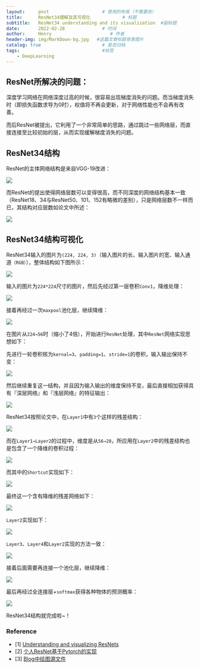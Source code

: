```yaml
---
layout:     post                    # 使用的布局（不需要改）
title:      ResNet34理解及其可视化            # 标题 
subtitle:   ResNet34 understanding and its visualization  #副标题
date:       2022-02-28              # 时间
author:     Henry                      # 作者
header-img: img/MarkDown-bg.jpg   #这篇文章标题背景图片
catalog: true                       # 是否归档
tags:                               #标签
    - DeepLearning
---
```


## ResNet所解决的问题：

深度学习网络在网络深度过高的时候，很容易出现梯度消失的问题。而当梯度消失时（即损失函数求导为0时），权值将不再会更新，对于网络性能也不会再有改善。

而后ResNet被提出，它利用了一个非常简单的思路，通过跳过一些网络层，而直接连接至比较初始的层，从而实现缓解梯度消失的问题。

## ResNet34结构

ResNet的主体网络结构是来自VGG-19改进：

![](https://tva1.sinaimg.cn/large/e6c9d24egy1gzt2z8rjc3j20u01v5thw.jpg "")

而ResNet的提出使得网络层数可以变得很高，而不同深度的网络结构基本一致（ResNet18、34与ResNet50、101、152有略微的差别），只是网络层数不一样而已，其结构对应层数如论文中所述：

![](https://tva1.sinaimg.cn/large/e6c9d24egy1gzt2zd7520j21wh0u0qbs.jpg "")

## ResNet34结构可视化

ResNet34输入的图片为`(224, 224, 3)`（输入图片的长、输入图片的宽、输入通道`（RGB）`），整体结构如下图所示：

![](https://tva1.sinaimg.cn/large/e6c9d24egy1gzt2zgy332j21e60u0wh4.jpg "")

输入的图片为`224*224`尺寸的图片，然后先经过第一层卷积`Conv1`，降维处理：

![](https://tva1.sinaimg.cn/large/e6c9d24egy1gzt2zkt5gej21300u0wgx.jpg "")

接着再经过一次`maxpool`池化层，继续降维：

![](https://tva1.sinaimg.cn/large/e6c9d24egy1gzt2zp7u53j21300u076q.jpg "")

在图片从`224→56`时（缩小了4倍），开始进行`ResNet`处理，其中`ResNet`网络实现思想如下：

先进行一轮卷积核为`kernal=3`、`padding=1`、`stride=1`的卷积，输入输出保持不变：

![](https://tva1.sinaimg.cn/large/e6c9d24egy1gzt2zto4kjj216e0u0gob.jpg "")

然后继续重复这一结构，并且因为输入输出的维度保持不变，最后直接相加获得具有『深层网络』和『浅层网络』的特征输出：

![](https://tva1.sinaimg.cn/large/e6c9d24egy1gzt2zxrm4ej21ew0u0dje.jpg "")

ResNet34按照论文中，在`Layer1`中有`3`个这样的残差结构：

![](https://tva1.sinaimg.cn/large/e6c9d24egy1gzt303ernxj21rc0u0n40.jpg "")

而在`Layer1→Layer2`的过程中，维度是从`56→28`，所应用在`Layer2`中的残差结构也是包含了一个降维的卷积过程：

![](https://tva1.sinaimg.cn/large/e6c9d24egy1gzt306jr20j21dw0u077j.jpg "")

而其中的`Shortcut`实现如下：

![](https://tva1.sinaimg.cn/large/e6c9d24egy1gzt309bcfij21630u0add.jpg "")

最终这一个含有降维的残差网络如下：

![](https://tva1.sinaimg.cn/large/e6c9d24egy1gzt30cua9hj21qi0u0tc3.jpg "")

`Layer2`实现如下：

![](https://tva1.sinaimg.cn/large/e6c9d24egy1gzt30gmamij21kq0u00z9.jpg "")

`Layer3`、`Layer4`和`Layer2`实现的方法一致：

![](https://tva1.sinaimg.cn/large/e6c9d24egy1gzt30ot1i1j21ty0lu43w.jpg "")

接着后面需要再连接一个池化层，继续降维：

![](https://tva1.sinaimg.cn/large/e6c9d24egy1gzt30s966sj21bx0u00ur.jpg "")

最后再经过全连接层+`softmax`获得各种物体的预测概率：

![](https://tva1.sinaimg.cn/large/e6c9d24egy1gzt30xo2cyj21800tiq61.jpg "")

ResNet34结构就完成啦~！

### Reference
- [1] [Understanding and visualizing ResNets](https://towardsdatascience.com/understanding-and-visualizing-resnets-442284831be8)
- [2] [个人ResNet基于Pytorch的实现](https://arxiv.org/abs/1910.10750)
- [3] [Blog中绘图源文件](https://arxiv.org/abs/1901.02970)